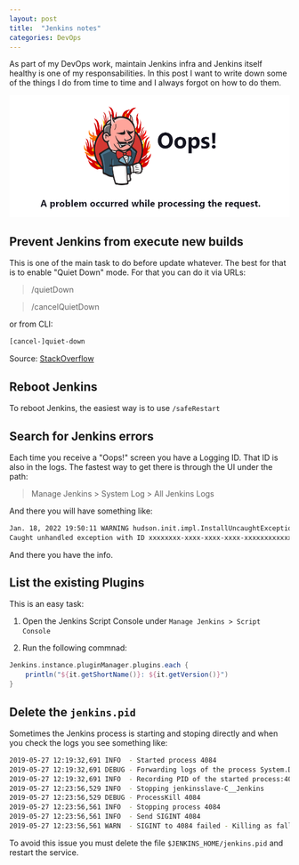 ```yaml
---
layout: post
title:  "Jenkins notes"
categories: DevOps
---
```

As part of my DevOps work, maintain Jenkins infra and Jenkins itself healthy is one of my responsabilities. In this
post I want to write down some of the things I do from time to time and I always forgot on how to do them.

![Jira Oops!](/assets/DevOps/jira_oops.png)

## Prevent Jenkins from execute new builds

This is one of the main task to do before update whatever. The best for that is to enable "Quiet Down" mode. For
that you can do it via URLs:

>/quietDown

>/cancelQuietDown

or from CLI:

``` bash
[cancel-]quiet-down
```

Source:
[StackOverflow](https://stackoverflow.com/questions/8472589/preventing-jenkins-from-executing-new-builds-in-a-defined-time-frame-e-g-6-7am)

## Reboot Jenkins

To reboot Jenkins, the easiest way is to use `/safeRestart`

## Search for Jenkins errors

Each time you receive a "Oops!" screen you have a Logging ID. That ID is also in the logs. The fastest way to get
there is through the UI under the path:

> Manage Jenkins > System Log > All Jenkins Logs

And there you will have something like:

``` bash
Jan. 18, 2022 19:50:11 WARNING hudson.init.impl.InstallUncaughtExceptionHandler handleException
Caught unhandled exception with ID xxxxxxxx-xxxx-xxxx-xxxx-xxxxxxxxxxxx
```

And there you have the info.

## List the existing Plugins

This is an easy task:

1. Open the Jenkins Script Console under `Manage Jenkins > Script Console`

1. Run the following commnad:

  ``` groovy
  Jenkins.instance.pluginManager.plugins.each {
      println("${it.getShortName()}: ${it.getVersion()}")
  }
  ```

## Delete the `jenkins.pid`

Sometimes the Jenkins process is starting and stoping directly and when you check the logs you see something like:

```bash
2019-05-27 12:19:32,691 INFO  - Started process 4084
2019-05-27 12:19:32,691 DEBUG - Forwarding logs of the process System.Diagnostics.Process (javaw) to winsw.SizeBasedRollingLogAppender
2019-05-27 12:19:32,691 INFO  - Recording PID of the started process:4084. PID file destination is C:\Jenkins\jenkins_agent.pid
2019-05-27 12:23:56,529 INFO  - Stopping jenkinsslave-C__Jenkins
2019-05-27 12:23:56,529 DEBUG - ProcessKill 4084
2019-05-27 12:23:56,561 INFO  - Stopping process 4084
2019-05-27 12:23:56,561 INFO  - Send SIGINT 4084
2019-05-27 12:23:56,561 WARN  - SIGINT to 4084 failed - Killing as fallback
```

To avoid this issue you must delete the file `$JENKINS_HOME/jenkins.pid` and restart the service.
